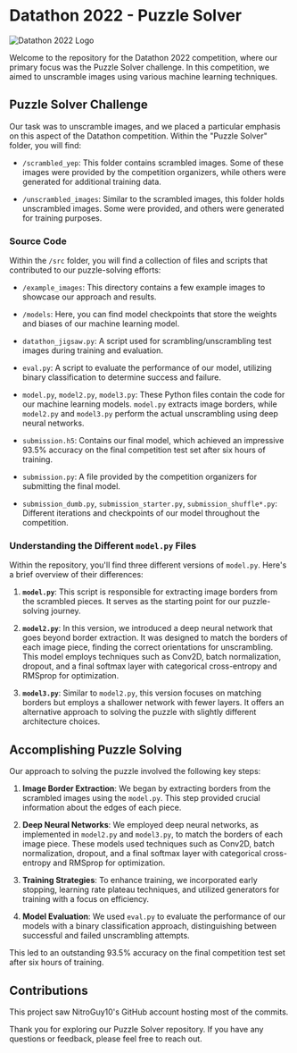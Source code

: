 # Datathon 2022 - Puzzle Solver

![Datathon 2022 Logo](datathon_logo.png)

Welcome to the repository for the Datathon 2022 competition, where our primary focus was the Puzzle Solver challenge. In this competition, we aimed to unscramble images using various machine learning techniques.

## Puzzle Solver Challenge

Our task was to unscramble images, and we placed a particular emphasis on this aspect of the Datathon competition. Within the "Puzzle Solver" folder, you will find:

- `/scrambled_yep`: This folder contains scrambled images. Some of these images were provided by the competition organizers, while others were generated for additional training data.

- `/unscrambled_images`: Similar to the scrambled images, this folder holds unscrambled images. Some were provided, and others were generated for training purposes.

### Source Code

Within the `/src` folder, you will find a collection of files and scripts that contributed to our puzzle-solving efforts:

- `/example_images`: This directory contains a few example images to showcase our approach and results.

- `/models`: Here, you can find model checkpoints that store the weights and biases of our machine learning model.

- `datathon_jigsaw.py`: A script used for scrambling/unscrambling test images during training and evaluation.

- `eval.py`: A script to evaluate the performance of our model, utilizing binary classification to determine success and failure.

- `model.py`, `model2.py`, `model3.py`: These Python files contain the code for our machine learning models. `model.py` extracts image borders, while `model2.py` and `model3.py` perform the actual unscrambling using deep neural networks.

- `submission.h5`: Contains our final model, which achieved an impressive 93.5% accuracy on the final competition test set after six hours of training.

- `submission.py`: A file provided by the competition organizers for submitting the final model.

- `submission_dumb.py`, `submission_starter.py`, `submission_shuffle*.py`: Different iterations and checkpoints of our model throughout the competition.

### Understanding the Different `model.py` Files

Within the repository, you'll find three different versions of `model.py`. Here's a brief overview of their differences:

1. **`model.py`**: This script is responsible for extracting image borders from the scrambled pieces. It serves as the starting point for our puzzle-solving journey.

2. **`model2.py`**: In this version, we introduced a deep neural network that goes beyond border extraction. It was designed to match the borders of each image piece, finding the correct orientations for unscrambling. This model employs techniques such as Conv2D, batch normalization, dropout, and a final softmax layer with categorical cross-entropy and RMSprop for optimization.

3. **`model3.py`**: Similar to `model2.py`, this version focuses on matching borders but employs a shallower network with fewer layers. It offers an alternative approach to solving the puzzle with slightly different architecture choices.

## Accomplishing Puzzle Solving

Our approach to solving the puzzle involved the following key steps:

1. **Image Border Extraction**: We began by extracting borders from the scrambled images using the `model.py`. This step provided crucial information about the edges of each piece.

2. **Deep Neural Networks**: We employed deep neural networks, as implemented in `model2.py` and `model3.py`, to match the borders of each image piece. These models used techniques such as Conv2D, batch normalization, dropout, and a final softmax layer with categorical cross-entropy and RMSprop for optimization.

3. **Training Strategies**: To enhance training, we incorporated early stopping, learning rate plateau techniques, and utilized generators for training with a focus on efficiency.

4. **Model Evaluation**: We used `eval.py` to evaluate the performance of our models with a binary classification approach, distinguishing between successful and failed unscrambling attempts.

This led to an outstanding 93.5% accuracy on the final competition test set after six hours of training.

## Contributions

This project saw NitroGuy10's GitHub account hosting most of the commits. 

Thank you for exploring our Puzzle Solver repository. If you have any questions or feedback, please feel free to reach out.
